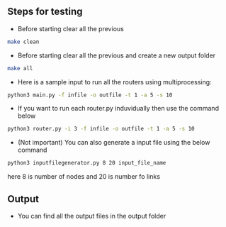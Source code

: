 ## Steps for testing

 - Before starting clear all the previous
```bash
make clean
```
 - Before starting clear all the previous and create a new output folder
```bash
make all
```
 - Here is a sample input to run all the routers using multiprocessing:
```bash
python3 main.py -f infile -o outfile -t 1 -a 5 -s 10
```
 - If you want to run each router.py induvidually then use the command below
```bash
python3 router.py -i 3 -f infile -o outfile -t 1 -a 5 -s 10
```
 - (Not important) You can also generate a input file using the below command 
```bash
python3 inputfilegenerator.py 8 20 input_file_name
```
here 8 is number of nodes and 20 is number fo links

## Output
 - You can find  all the output files in the output folder

